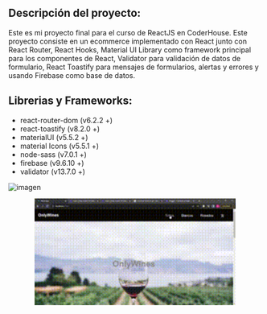 ## Descripción del proyecto:
Este es mi proyecto final para el curso de ReactJS en CoderHouse.
Este proyecto consiste en un ecommerce implementado con React junto con React Router, React Hooks, Material UI Library como framework principal para los componentes de React, Validator para validación de datos de formulario, React Toastify para mensajes de formularios, alertas y errores y usando Firebase como base de datos.

## Librerias y Frameworks:
- react-router-dom (v6.2.2 +)
- react-toastify (v8.2.0 +)
- materialUI (v5.5.2 +)
- material Icons (v5.5.1 +)
- node-sass (v7.0.1 +)
- firebase (v9.6.10 +)
- validator (v13.7.0 +)

![imagen](gif.gif.gif)

<div align="center"> <img src="/public/gif.gif.gif" width="400px"</img> </div>
